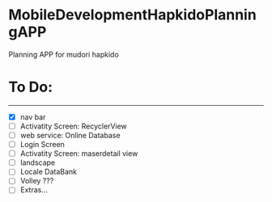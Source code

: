 # MobileDevelopmentHapkidoPlanningAPP
Planning APP for mudori hapkido
# To Do:
--------
+ [x] nav bar
+ [ ] Activatity Screen: RecyclerView
+ [ ] web service: Online Database
+ [ ] Login Screen
+ [ ] Activatity Screen: maserdetail view
+ [ ] landscape
+ [ ] Locale DataBank
+ [ ] Volley ???
+ [ ] Extras... 
